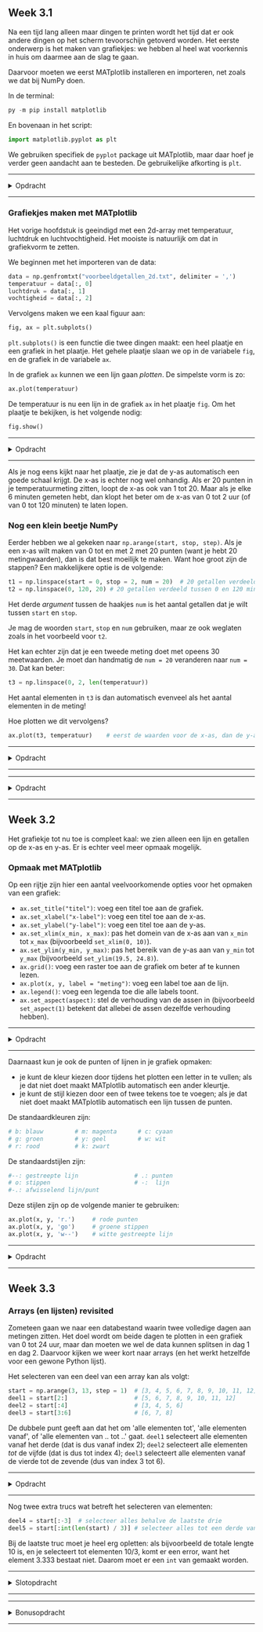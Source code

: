 ## Week 3.1
Na een tijd lang alleen maar dingen te printen wordt het tijd dat er ook andere dingen op het scherm tevoorschijn getoverd worden. Het eerste onderwerp is het maken van grafiekjes: we hebben al heel wat voorkennis in huis om daarmee aan de slag te gaan.

Daarvoor moeten we eerst MATplotlib installeren en importeren, net zoals we dat bij NumPy doen.

In de terminal:
```powershell
py -m pip install matplotlib
```

En bovenaan in het script:
```python
import matplotlib.pyplot as plt
```

We gebruiken specifiek de `pyplot` package uit MATplotlib, maar daar hoef je verder geen aandacht aan te besteden. De gebruikelijke afkorting is `plt`.

---

<details>
<summary>Opdracht</summary>

Installeer MATplotlib via de terminal en test of de installatie geslaagd is door de `import` regel in een script te zetten en uit te voeren.

</details>

---

### Grafiekjes maken met MATplotlib
Het vorige hoofdstuk is geeindigd met een 2d-array met temperatuur, luchtdruk en luchtvochtigheid. Het mooiste is natuurlijk om dat in grafiekvorm te zetten.

We beginnen met het importeren van de data:
```python
data = np.genfromtxt("voorbeeldgetallen_2d.txt", delimiter = ',')
temperatuur = data[:, 0]
luchtdruk = data[:, 1]
vochtigheid = data[:, 2]
```

Vervolgens maken we een kaal figuur aan:
```python
fig, ax = plt.subplots()
```

`plt.subplots()` is een functie die twee dingen maakt: een heel plaatje en een grafiek in het plaatje. Het gehele plaatje slaan we op in de variabele `fig`, en de grafiek in de variabele `ax`.

In de grafiek `ax` kunnen we een lijn gaan *plotten*. De simpelste vorm is zo:
```python
ax.plot(temperatuur)
```

De temperatuur is nu een lijn in de grafiek `ax` in het plaatje `fig`. Om het plaatje te bekijken, is het volgende nodig:
```python
fig.show()
```

---

<details>
<summary>Opdracht</summary>

Maak een grafiek van de temperatuur, door alle bovenstaande stappen te combineren. Probeer het daarna ook voor de luchtdruk en luchtvochtigheid.

</details>

---

Als je nog eens kijkt naar het plaatje, zie je dat de y-as automatisch een goede schaal krijgt. De x-as is echter nog wel onhandig. Als er 20 punten in je temperatuurmeting zitten, loopt de x-as ook van 1 tot 20. Maar als je elke 6 minuten gemeten hebt, dan klopt het beter om de x-as van 0 tot 2 uur (of van 0 tot 120 minuten) te laten lopen.

### Nog een klein beetje NumPy
Eerder hebben we al gekeken naar `np.arange(start, stop, step)`. Als je een x-as wilt maken van 0 tot en met 2 met 20 punten (want je hebt 20 metingwaarden), dan is dat best moeilijk te maken. Want hoe groot zijn de stappen? Een makkelijkere optie is de volgende:
```python
t1 = np.linspace(start = 0, stop = 2, num = 20)  # 20 getallen verdeeld tussen 0 en 2 uur
t2 = np.linspace(0, 120, 20) # 20 getallen verdeeld tussen 0 en 120 minuten
```

Het derde *argument* tussen de haakjes `num` is het aantal getallen dat je wilt tussen `start` en `stop`.

Je mag de woorden `start`, `stop` en `num` gebruiken, maar ze ook weglaten zoals in het voorbeeld voor `t2`.

Het kan echter zijn dat je een tweede meting doet met opeens 30 meetwaarden. Je moet dan handmatig de `num = 20` veranderen naar `num = 30`. Dat kan beter:
```python
t3 = np.linspace(0, 2, len(temperatuur))
```

Het aantal elementen in `t3` is dan automatisch evenveel als het aantal elementen in de meting!

Hoe plotten we dit vervolgens?
```python
ax.plot(t3, temperatuur)    # eerst de waarden voor de x-as, dan de y-as
```

---

<details>
<summary>Opdracht</summary>

Maak een grafiek van de temperatuur, waarbij je de x-as van 12 tot 18 uur laat lopen. Gebruik precies evenveel punten als er metingen zijn, op de manier zoals hierboven voor `t3` beschreven is.

</details>

---

---

<details>
<summary>Opdracht</summary>

Zorg dat je met een enkel script alle drie de grafieken voor temperatuur, luchtdruk en luchtvochtigheid kunt maken. Je hebt dan een `fig1`, `ax1`, `fig2`, `ax2` enzovoorts nodig. Dat is in principe een kwestie van copy-paste, maar je moet er wel voor zorgen dat alle naampjes kloppen.

</details>

---

## Week 3.2
Het grafiekje tot nu toe is compleet kaal: we zien alleen een lijn en getallen op de x-as en y-as. Er is echter veel meer opmaak mogelijk.

### Opmaak met MATplotlib
Op een rijtje zijn hier een aantal veelvoorkomende opties voor het opmaken van een grafiek:

* `ax.set_title("titel")`: voeg een titel toe aan de grafiek.
* `ax.set_xlabel("x-label")`: voeg een titel toe aan de x-as.
* `ax.set_ylabel("y-label")`: voeg een titel toe aan de y-as.
* `ax.set_xlim(x_min, x_max)`: pas het domein van de x-as aan van `x_min` tot `x_max` (bijvoorbeeld `set_xlim(0, 10)`).
* `ax.set_ylim(y_min, y_max)`: pas het bereik van de y-as aan van `y_min` tot `y_max` (bijvoorbeeld `set_ylim(19.5, 24.8)`).
* `ax.grid()`: voeg een raster toe aan de grafiek om beter af te kunnen lezen.
* `ax.plot(x, y, label = "meting")`: voeg een label toe aan de lijn.
* `ax.legend()`: voeg een legenda toe die alle labels toont.
* `ax.set_aspect(aspect)`: stel de verhouding van de assen in (bijvoorbeeld `set_aspect(1)` betekent dat allebei de assen dezelfde verhouding hebben).

---

<details>
<summary>Opdracht</summary>

Geef alle drie de grafieken van de vorige opdracht een mooie opmaak. Gebruik minimaal aslabels, een titel, legenda en grid.

Probeer ook het domein en bereik van de assen in te stellen, net als de asverhouding (ook al maken die je grafiek niet altijd mooier).

</details>

---

Daarnaast kun je ook de punten of lijnen in je grafiek opmaken:
* je kunt de kleur kiezen door tijdens het plotten een letter in te vullen; als je dat niet doet maakt MATplotlib automatisch een ander kleurtje. 
* je kunt de stijl kiezen door een of twee tekens toe te voegen; als je dat niet doet maakt MATplotlib automatisch een lijn tussen de punten.

De standaardkleuren zijn:
```python
# b: blauw         # m: magenta      # c: cyaan
# g: groen         # y: geel         # w: wit
# r: rood          # k: zwart
```

De standaardstijlen zijn:
```python
#--: gestreepte lijn                # .: punten
# o: stippen                        # -:  lijn
#-.: afwisselend lijn/punt
```

Deze stijlen zijn op de volgende manier te gebruiken:
```python
ax.plot(x, y, 'r.')     # rode punten
ax.plot(x, y, 'go')     # groene stippen
ax.plot(x, y, 'w--')    # witte gestreepte lijn
```

---

<details>
<summary>Opdracht</summary>

Maak de drie grafieken tot nu toe op met verschillende combinaties zoals je hierboven kunt vinden. Het hoeft niet per se mooi te worden, zolang je maar een aantal dingen probeert.

</details>

---

## Week 3.3
### Arrays (en lijsten) revisited
Zometeen gaan we naar een databestand waarin twee volledige dagen aan metingen zitten. Het doel wordt om beide dagen te plotten in een grafiek van 0 tot 24 uur, maar dan moeten we wel de data kunnen splitsen in dag 1 en dag 2. Daarvoor kijken we weer kort naar arrays (en het werkt hetzelfde voor een gewone Python lijst).

Het selecteren van een deel van een array kan als volgt:
```python
start = np.arange(3, 13, step = 1)  # [3, 4, 5, 6, 7, 8, 9, 10, 11, 12]
deel1 = start[2:]                   # [5, 6, 7, 8, 9, 10, 11, 12]
deel2 = start[:4]                   # [3, 4, 5, 6]
deel3 = start[3:6]                  # [6, 7, 8]
```

De dubbele punt geeft aan dat het om 'alle elementen tot', 'alle elementen vanaf', of 'alle elementen van .. tot ..' gaat. `deel1` selecteert alle elementen vanaf het derde (dat is dus vanaf index 2); `deel2` selecteert alle elementen *tot* de vijfde (dat is dus tot index 4); `deel3` selecteert alle elementen vanaf de vierde tot de zevende (dus van index 3 tot 6).

---

<details>
<summary>Opdracht</summary>

Verander je plots zodat je 
* bij de temperatuur de eerste tien meetpunten niet meeneemt. Let op: je moet dan ook op de x-as (de eerste) tien punten weglaten!
* bij de luchtdruk de laatste vijf punten niet meeneemt.
* bij de luchtvochtigheid de eerste twee en de laatste twee meetpunten niet meeneemt.

</details>

---

Nog twee extra trucs wat betreft het selecteren van elementen:
```python
deel4 = start[:-3]  # selecteer alles behalve de laatste drie
deel5 = start[:int(len(start) / 3)] # selecteer alles tot een derde van de totale lengte
```

Bij de laatste truc moet je heel erg opletten: als bijvoorbeeld de totale lengte 10 is, en je selecteert tot elementen 10/3, komt er een error, want het element 3.333 bestaat niet. Daarom moet er een `int` van gemaakt worden.


---

<details>
<summary>Slotopdracht</summary>

Maak gebruik van het bestand (komt nog online). Hierin is voor elke sensor in het Meet je leefomgeving-kastje een kolom aanwezig met alle meetwaarden gedurende twee dagen.

Maak voor elke sensor een mooi opgemaakte figuur. De x-as loopt van 0 tot 24 uur, dus dat betekent dat je voor elke figuur twee lijnen moet plotten: dag 1 en dag 2. Zorg uiteraard ook dat duidelijk is welke lijn bij welke dag hoort.

</details>

---

---

<details>
<summary>Bonusopdracht</summary>

Zorg dat alle grafieken niet in losse figuren staan, maar in een heel erg grote figuur. Zoek op internet op hoe je daarmee aan de slag kunt!

</details>

---
